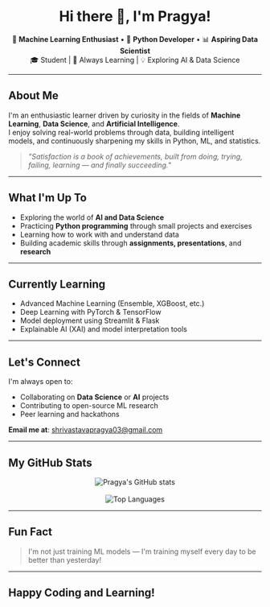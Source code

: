 <h1 align="center">Hi there 👋, I'm Pragya!</h1>

<p align="center">
  🚀 <strong>Machine Learning Enthusiast</strong> • 🐍 <strong>Python Developer</strong> • 📊 <strong>Aspiring Data Scientist</strong><br>
  🎓 Student | 🌱 Always Learning | 💡 Exploring AI & Data Science
</p>

---

## About Me

I'm an enthusiastic learner driven by curiosity in the fields of **Machine Learning**, **Data Science**, and **Artificial Intelligence**.  
I enjoy solving real-world problems through data, building intelligent models, and continuously sharpening my skills in Python, ML, and statistics.

> _"Satisfaction is a book of achievements, built from doing, trying, failing, learning — and finally succeeding."_

---

## What I'm Up To

- Exploring the world of **AI and Data Science**
- Practicing **Python programming** through small projects and exercises
- Learning how to work with and understand data
- Building academic skills through **assignments, presentations**, and **research**

---

## Currently Learning

- Advanced Machine Learning (Ensemble, XGBoost, etc.)
- Deep Learning with PyTorch & TensorFlow
- Model deployment using Streamlit & Flask
- Explainable AI (XAI) and model interpretation tools

---

## Let's Connect

I'm always open to:
- Collaborating on **Data Science** or **AI** projects
- Contributing to open-source ML research
- Peer learning and hackathons

**Email me at**: [shrivastavapragya03@gmail.com](mailto:shrivastavapragya03@gmail.com)

---

## My GitHub Stats

<p align="center">
  <img src="https://github-readme-stats.vercel.app/api?username=pragya03&show_icons=true&theme=radical" alt="Pragya's GitHub stats" />
  <br><br>
  <img src="https://github-readme-stats.vercel.app/api/top-langs/?username=pragya03&layout=compact&theme=radical" alt="Top Languages" />
</p>

---

## Fun Fact

> I'm not just training ML models — I'm training myself every day to be better than yesterday! 

---

## Happy Coding and Learning!
